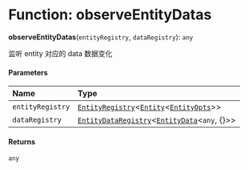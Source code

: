 # Function: observeEntityDatas

**observeEntityDatas**(`entityRegistry`, `dataRegistry`): `any`

监听 entity 对应的 data 数据变化

#### Parameters

| Name | Type |
| :------ | :------ |
| `entityRegistry` | [`EntityRegistry`](/en/auto-docs/editor/interfaces/EntityRegistry.md)<[`Entity`](/en/auto-docs/editor/classes/Entity-1.md)<[`EntityOpts`](/en/auto-docs/editor/interfaces/EntityOpts.md)>> |
| `dataRegistry` | [`EntityDataRegistry`](/en/auto-docs/editor/interfaces/EntityDataRegistry.md)<[`EntityData`](/en/auto-docs/editor/classes/EntityData.md)<`any`, {}>> |

#### Returns

`any`
